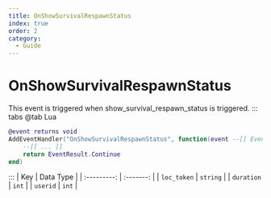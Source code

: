 ```yaml
---
title: OnShowSurvivalRespawnStatus
index: true
order: 2
category:
  - Guide
---
```


# OnShowSurvivalRespawnStatus
This event is triggered when show_survival_respawn_status is triggered.
::: tabs
@tab Lua
```lua
@event returns void
AddEventHandler("OnShowSurvivalRespawnStatus", function(event --[[ Event ]])
    --[[ ... ]]
    return EventResult.Continue
end)
```

:::
|     Key     | Data Type |
| :---------: | :-------: |
| `loc_token` |  `string` |
|  `duration` |   `int`   |
|   `userid`  |   `int`   |